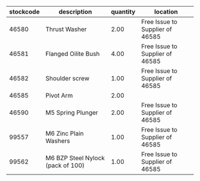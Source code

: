 |stockcode|description|quantity|location|
|---------|-----------|--------|--------|
|46580|Thrust Washer|2.00|Free Issue to Supplier of 46585|
|46581|Flanged Oilite Bush|4.00|Free Issue to Supplier of 46585|
|46582|Shoulder screw|1.00|Free Issue to Supplier of 46585|
|46585|Pivot Arm|2.00||
|46590|M5 Spring Plunger|2.00|Free Issue to Supplier of 46585|
|99557|M6 Zinc Plain Washers|1.00|Free Issue to Supplier of 46585|
|99562|M6 BZP Steel Nylock (pack of 100)|1.00|Free Issue to Supplier of 46585|

